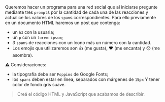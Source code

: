 Queremos hacer un programa para una red social que al iniciarse pregunte mediante tres `prompt`s por la cantidad de cada una de las reacciones y actualice los valores de los `span`s correspondientes.
Para ello previamente en un documento HTML haremos un post que contenga:

- un `h3` con la usuaria;
- un `p` con un `lorem ipsum`;
- 3 `span`s de reacciones con un ícono más un número con la cantidad.
- Los emojis que utilizaremos son :thumbsup: (me gusta), :heart: (me encanta) y :hushed: (me asombra).

:warning: Consideraciones:

- la tipografía debe ser `Poppins` de Google Fonts;
- los `spans` deben estar en línea, separados con márgenes de `15px` Y tener color de fondo gris suave.

> Creá el código HTML y JavaScript que acabamos de describir.